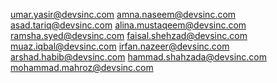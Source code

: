 umar.yasir@devsinc.com
amna.naseem@devsinc.com
asad.tariq@devsinc.com
alina.mustaqeem@devsinc.com
ramsha.syed@devsinc.com
faisal.shehzad@devsinc.com
muaz.iqbal@devsinc.com
irfan.nazeer@devsinc.com
arshad.habib@devsinc.com
hammad.shahzada@devsinc.com
mohammad.mahroz@devsinc.com

